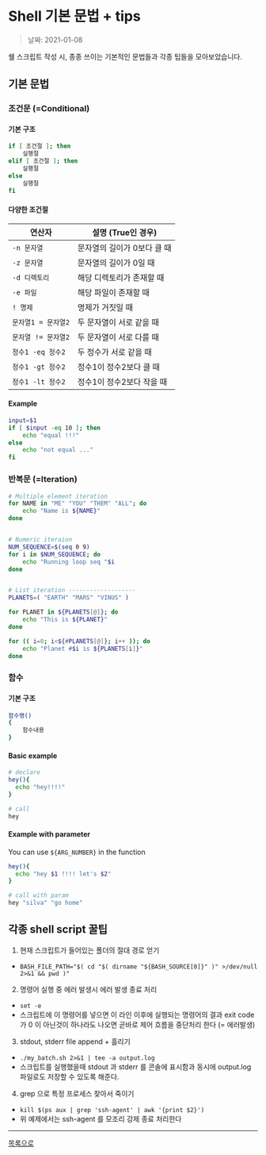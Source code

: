 
# Shell 기본 문법 + tips

> 날짜: 2021-01-08

쉘 스크립트 작성 시, 종종 쓰이는 기본적인 문법들과 각종 팁들을 모아보았습니다.

## 기본 문법

### 조건문 (=Conditional)

#### 기본 구조

```bash
if [ 조건절 ]; then
    실행절
elif [ 조건절 ]; then
    실행절
else
    실행절
fi
```

#### 다양한 조건절

연산자 | 설명 (True인 경우)
--- | ---
`-n 문자열` | 문자열의 길이가 0보다 클 때
`-z 문자열` | 문자열의 길이가 0일 때
`-d 디렉토리` |  해당 디렉토리가 존재할 때
`-e 파일` | 해당 파일이 존재할 때
`! 명제` | 명제가 거짓일 때
`문자열1 = 문자열2` | 두 문자열이 서로 같을 때
`문자열 != 문자열2` | 두 문자열이 서로 다를 때
`정수1 -eq 정수2` | 두 정수가 서로 같을 때
`정수1 -gt 정수2` | 정수1이 정수2보다 클 때
`정수1 -lt 정수2` | 정수1이 정수2보다 작을 때

#### Example

```bash
input=$1
if [ $input -eq 10 ]; then
    echo "equal !!!"
else
    echo "not equal ..."
fi
```

### 반복문 (=Iteration)

```bash
# Multiple element iteration
for NAME in "ME" "YOU" "THEM" "ALL"; do
    echo "Name is ${NAME}"
done


# Numeric iteraion
NUM_SEQUENCE=$(seq 0 9)
for i in $NUM_SEQUENCE; do
    echo "Running loop seq "$i
done


# List iteration -------------------
PLANETS=( "EARTH" "MARS" "VINUS" )

for PLANET in ${PLANETS[@]}; do
    echo "This is ${PLANET}"
done

for (( i=0; i<${#PLANETS[@]}; i++ )); do
    echo "Planet #$i is ${PLANETS[i]}"
done
```

### 함수

#### 기본 구조

```bash
함수명()
{
    함수내용
}
```

#### Basic example

```bash
# declare
hey(){
  echo "hey!!!!"
}

# call
hey
```

#### Example with parameter

You can use `${ARG_NUMBER}` in the function

```bash
hey(){
  echo "hey $1 !!!! let's $2"
}

# call with param
hey "silva" "go home"
```


## 각종 shell script 꿀팁

1. 현재 스크립트가 들어있는 폴더의 절대 경로 얻기
  - `BASH_FILE_PATH="$( cd "$( dirname "${BASH_SOURCE[0]}" )" >/dev/null 2>&1 && pwd )"`
2. 명령어 실행 중 에러 발생시 에러 발생 종료 처리
  - `set -e`
  - 스크립트에 이 명령어를 넣으면 이 라인 이후에 실행되는 명령어의 결과 exit code 가 0 이 아닌것이 하나라도 나오면 곧바로 제어 흐름을 중단처리 한다 (= 에러발생)
3.  stdout, stderr file append + 흘리기
  - `./my_batch.sh 2>&1 | tee -a output.log`
  - 스크립트를 실행했을때 stdout 과 stderr 를 콘솔에 표시함과 동시에 output.log 파일로도 저장할 수 있도록 해준다.
4. grep 으로 특정 프로세스 찾아서 죽이기
  - `kill $(ps aux | grep 'ssh-agent' | awk '{print $2}')`
  - 위 예제에서는 ssh-agent 를 모조리 강제 종료 처리한다


---

[목록으로](https://shiwoo-park.github.io/blog/kor)
